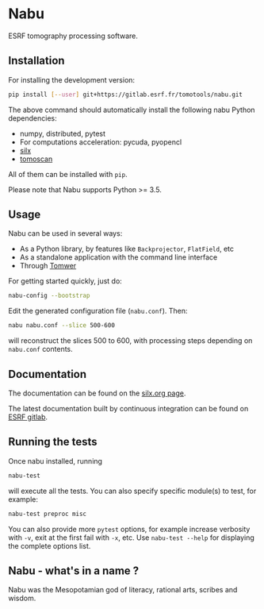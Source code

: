 # Nabu

ESRF tomography processing software.

## Installation

For installing the development version:

```bash
pip install [--user] git+https://gitlab.esrf.fr/tomotools/nabu.git
```
The above command should automatically install the following nabu Python dependencies:

- numpy, distributed, pytest
- For computations acceleration: pycuda, pyopencl
- [silx](http://www.silx.org/)
- [tomoscan](https://gitlab.esrf.fr/tomotools/tomoscan)

All of them can be installed with `pip`.

Please note that Nabu supports Python >= 3.5.

## Usage

Nabu can be used in several ways:
  - As a Python library, by features like `Backprojector`, `FlatField`, etc
  - As a standalone application with the command line interface
  - Through [Tomwer](https://gitlab.esrf.fr/tomotools/tomwer/)

For getting started quickly, just do:
```bash
nabu-config --bootstrap
```
Edit the generated configuration file (`nabu.conf`). Then:

```bash
nabu nabu.conf --slice 500-600
```

will reconstruct the slices 500 to 600, with processing steps depending on `nabu.conf` contents.

## Documentation

The documentation can be found on the [silx.org page](http://www.silx.org/pub/nabu/doc).

The latest documentation built by continuous integration can be found on [ESRF gitlab](https://paleo.gitlab-pages.esrf.fr/nabu/). 

## Running the tests

Once nabu installed, running

```bash
nabu-test
```
will execute all the tests. You can also specify specific module(s) to test, for example:
```bash
nabu-test preproc misc
```
You can also provide more `pytest` options, for example increase verbosity with `-v`, exit at the first fail with `-x`, etc. Use `nabu-test --help` for displaying the complete options list.



## Nabu - what's in a name ?

Nabu was the Mesopotamian god of literacy, rational arts, scribes and wisdom.
